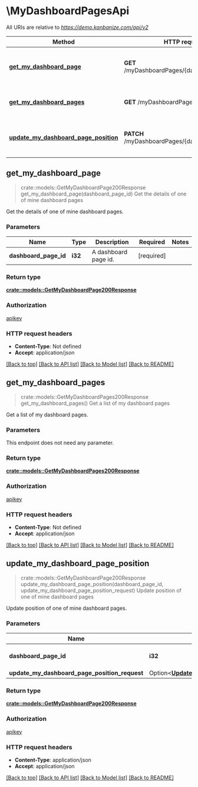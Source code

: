# \MyDashboardPagesApi

All URIs are relative to *https://demo.kanbanize.com/api/v2*

Method | HTTP request | Description
------------- | ------------- | -------------
[**get_my_dashboard_page**](MyDashboardPagesApi.md#get_my_dashboard_page) | **GET** /myDashboardPages/{dashboard_page_id} | Get the details of one of mine dashboard pages
[**get_my_dashboard_pages**](MyDashboardPagesApi.md#get_my_dashboard_pages) | **GET** /myDashboardPages | Get a list of my dashboard pages
[**update_my_dashboard_page_position**](MyDashboardPagesApi.md#update_my_dashboard_page_position) | **PATCH** /myDashboardPages/{dashboard_page_id} | Update position of one of mine dashboard pages



## get_my_dashboard_page

> crate::models::GetMyDashboardPage200Response get_my_dashboard_page(dashboard_page_id)
Get the details of one of mine dashboard pages

Get the details of one of mine dashboard pages.

### Parameters


Name | Type | Description  | Required | Notes
------------- | ------------- | ------------- | ------------- | -------------
**dashboard_page_id** | **i32** | A dashboard page id. | [required] |

### Return type

[**crate::models::GetMyDashboardPage200Response**](getMyDashboardPage_200_response.md)

### Authorization

[apikey](../README.md#apikey)

### HTTP request headers

- **Content-Type**: Not defined
- **Accept**: application/json

[[Back to top]](#) [[Back to API list]](../README.md#documentation-for-api-endpoints) [[Back to Model list]](../README.md#documentation-for-models) [[Back to README]](../README.md)


## get_my_dashboard_pages

> crate::models::GetMyDashboardPages200Response get_my_dashboard_pages()
Get a list of my dashboard pages

Get a list of my dashboard pages.

### Parameters

This endpoint does not need any parameter.

### Return type

[**crate::models::GetMyDashboardPages200Response**](getMyDashboardPages_200_response.md)

### Authorization

[apikey](../README.md#apikey)

### HTTP request headers

- **Content-Type**: Not defined
- **Accept**: application/json

[[Back to top]](#) [[Back to API list]](../README.md#documentation-for-api-endpoints) [[Back to Model list]](../README.md#documentation-for-models) [[Back to README]](../README.md)


## update_my_dashboard_page_position

> crate::models::GetMyDashboardPage200Response update_my_dashboard_page_position(dashboard_page_id, update_my_dashboard_page_position_request)
Update position of one of mine dashboard pages

Update position of one of mine dashboard pages.

### Parameters


Name | Type | Description  | Required | Notes
------------- | ------------- | ------------- | ------------- | -------------
**dashboard_page_id** | **i32** | A dashboard page id. | [required] |
**update_my_dashboard_page_position_request** | Option<[**UpdateMyDashboardPagePositionRequest**](UpdateMyDashboardPagePositionRequest.md)> |  |  |

### Return type

[**crate::models::GetMyDashboardPage200Response**](getMyDashboardPage_200_response.md)

### Authorization

[apikey](../README.md#apikey)

### HTTP request headers

- **Content-Type**: application/json
- **Accept**: application/json

[[Back to top]](#) [[Back to API list]](../README.md#documentation-for-api-endpoints) [[Back to Model list]](../README.md#documentation-for-models) [[Back to README]](../README.md)

